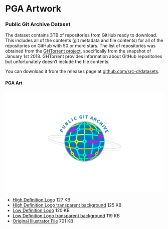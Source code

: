 # PGA Artwork

### Public Git Archive Dataset

The dataset contains 3TB of repositories from GitHub ready to download. This includes all of the contents (git metadata and file contents) for all of the repositories on GitHub with 50 or more stars. The list of repositories was obtained from the [GHTorrent project](http://ghtorrent.org/), specifically from the snapshot of January 1st 2018. GHTorrent provides information about GitHub repositories but unfortunately doesn’t include the file contents.

You can download it from the releases page at [github.com/src-d/datasets](github.com/src-d/datasets).

#### PGA Art

![PGA-Banner](pga/files/high-definition-pga.png)

- [High Definition Logo](pga/files/high-definition-pga.png) 127 KB
- [High Definition Logo transparent background](pga/files/high-definition-transparent-pga.png) 125 KB
- [Low Definition Logo](pga/files/low-definition-pga.png) 120 KB
- [Low Definition Logo transparent background](pga/files/low-definition-transparent-pga.png) 119 KB
- [Original Illustrator File](pga/files/pga-logo-vector.ai) 701 KB